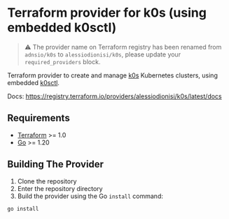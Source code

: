 # Terraform provider for k0s (using embedded k0sctl)

> ⚠️ The provider name on Terraform registry has been renamed from `adnsio/k0s` to `alessiodionisi/k0s`, please update your `required_providers` block.

Terraform provider to create and manage [k0s](https://k0sproject.io) Kubernetes clusters, using embedded [k0sctl](https://github.com/k0sproject/k0sctl).

Docs: https://registry.terraform.io/providers/alessiodionisi/k0s/latest/docs

## Requirements

- [Terraform](https://www.terraform.io/downloads.html) >= 1.0
- [Go](https://golang.org/doc/install) >= 1.20

## Building The Provider

1. Clone the repository
1. Enter the repository directory
1. Build the provider using the Go `install` command:

```shell
go install
```

